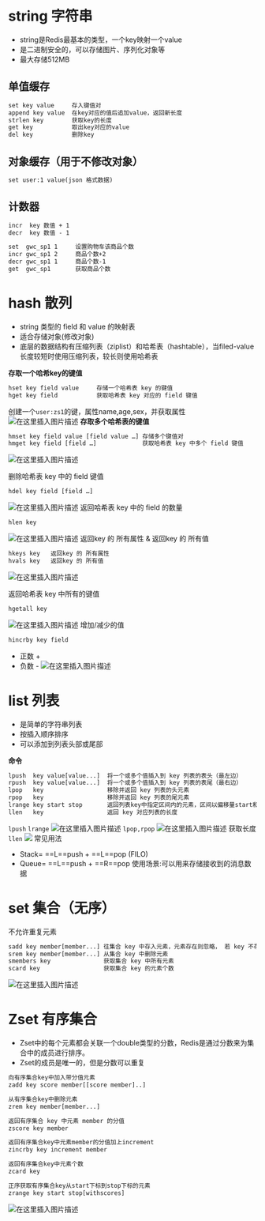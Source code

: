 # string 字符串
- string是Redis最基本的类型，一个key映射一个value
- 是二进制安全的，可以存储图片、序列化对象等
- 最大存储512MB

## 单值缓存
```xml
set key value     存入键值对
append key value  在key对应的值后追加value，返回新长度
strlen key        获取key的长度
get key           取出key对应的value
del key           删除key
```
## 对象缓存（用于不修改对象）
```xml
set user:1 value(json 格式数据)
```
## 计数器
```xml  
incr  key 数值 + 1
decr  key 数值 - 1
```

```xml
set  gwc_sp1 1     设置购物车该商品个数
incr gwc_sp1 2     商品个数+2
decr gwc_sp1 1     商品个数-1
get  gwc_sp1       获取商品个数
```
# hash 散列
- string 类型的 field 和 value 的映射表
- 适合存储对象(修改对象)
- 底层的数据结构有压缩列表（ziplist）和哈希表（hashtable），当filed-value长度较短时使用压缩列表，较长则使用哈希表

**存取一个哈希key的键值**

```xml
hset key field value     存储一个哈希表 key 的键值
hget key field           获取哈希表 key 对应的 field 键值
```

创建一个`user:zs1`的键，属性name,age,sex，并获取属性
![在这里插入图片描述](https://img-blog.csdnimg.cn/c04124cab09d4e91b1e4b21c7a568bb2.png)
**存取多个哈希表的键值**
```xml
hmset key field value [field value …] 存储多个键值对
hmget key field [field …]             获取哈希表 key 中多个 field 键值
```
![在这里插入图片描述](https://img-blog.csdnimg.cn/476436c82e12499496f3e5cb6eedc2f9.png)

删除哈希表 key 中的 field 键值
```xml
hdel key field [field …]
```
![在这里插入图片描述](https://img-blog.csdnimg.cn/f001d33f307746a58ec9233630d2fd82.png)
返回哈希表 key 中的 field 的数量
```xml
hlen key
```
![在这里插入图片描述](https://img-blog.csdnimg.cn/534edf69b82343e48d933cd2f9919406.png)
返回key 的 所有属性 & 返回key 的 所有值

```xml
hkeys key   返回key 的 所有属性
hvals key   返回key 的 所有值
```
![在这里插入图片描述](https://img-blog.csdnimg.cn/c99726bef4954638b1106184e63fb133.png)

返回哈希表 key 中所有的键值
```xml
hgetall key
```
![在这里插入图片描述](https://img-blog.csdnimg.cn/20a570423a1a4601aba249c1c29b024a.png)
增加/减少的值
```xml
hincrby key field
```
- 正数 +
- 负数 -
  ![在这里插入图片描述](https://img-blog.csdnimg.cn/be10a536032c4b5985afbb5563a71b4a.png)

# list 列表
- 是简单的字符串列表
- 按插入顺序排序
- 可以添加到列表头部或尾部

**命令**

```xml
lpush  key value[value...]  将一个或多个值插入到 key 列表的表头（最左边） 
rpush  key value[value...]  将一个或多个值插入到 key 列表的表尾（最右边） 
lpop   key                  移除并返回 key 列表的头元素 
rpop   key                  移除并返回 key 列表的尾元素 
lrange key start stop       返回列表key中指定区间内的元素，区间以偏移量start和stop
llen   key                  返回 key 对应列表的长度
```
`lpush` `lrange`
![在这里插入图片描述](https://img-blog.csdnimg.cn/8a32bf0879c74a209a258a5c9579ace8.png)
`lpop,rpop`
![在这里插入图片描述](https://img-blog.csdnimg.cn/b218e4a045ec446da42bca657a19a0fa.png)
获取长度`llen`
![](https://img-blog.csdnimg.cn/075ab25ec2ae41fcbcd7ab15c08c2902.png)
常见用法
- Stack= ==L==push + ==L==pop    (FILO)
- Queue= ==L==push + ==R==pop
  使用场景:可以用来存储接收到的消息数据
# set 集合（无序）
不允许重复元素

```xml
sadd key member[member...] 往集合 key 中存入元素，元素存在则忽略， 若 key 不存在则新建 
srem key member[member...] 从集合 key 中删除元素 
smembers key               获取集合 key 中所有元素 
scard key                  获取集合 key 的元素个数
```
![在这里插入图片描述](https://img-blog.csdnimg.cn/e7b3981c116e4db9bad5152089524f17.png)
# Zset 有序集合
- Zset中的每个元素都会关联一个double类型的分数，Redis是通过分数来为集合中的成员进行排序。
- Zset的成员是唯一的，但是分数可以重复

```xml
向有序集合key中加入带分值元素
zadd key score member[[score member]..]

从有序集合key中删除元素
zrem key member[member...]

返回有序集合 key 中元素 member 的分值
zscore key member

返回有序集合key中元素member的分值加上increment
zincrby key increment member

返回有序集合key中元素个数
zcard key

正序获取有序集合key从start下标到stop下标的元素
zrange key start stop[withscores]
```
![在这里插入图片描述](https://img-blog.csdnimg.cn/370df01c00ca4a2ab1613dc3b231d18d.png)